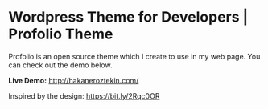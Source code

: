 # Wordpress Theme for Developers | Profolio Theme
Profolio is an open source theme which I create to use in my web page. You can check out the demo below.

**Live Demo:** http://hakaneroztekin.com/

Inspired by the design: https://bit.ly/2Rqc0OR
